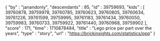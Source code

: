 {
  "by" : "janandonly",
  "descendants" : 85,
  "id" : 39759693,
  "kids" : [ 39760878, 39759978, 39760785, 39760623, 39760805, 39760634, 39761226, 39761599, 39759995, 39761183, 39761434, 39760050, 39759983, 39760733, 39759922, 39761440, 39760968, 39759902 ],
  "score" : 171,
  "time" : 1710878484,
  "title" : "Lego price per part over the years",
  "type" : "story",
  "url" : "https://brickinsights.com/statistics/ppp"
}
